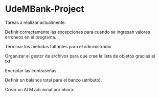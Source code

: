 # UdeMBank-Project

Tareas a realizar actualmente:

Definir correctamente las excepciones para cuando se ingresan valores erroneos en el programa.

Terminar los metodos faltantes para el administrador

Organizar el gestor de archivos para que cree la lista de objetos gracias al txt

Encriptar las contraseñas

Definir un balance total para el banco (atributo).

Crear un ATM adicional por ahora.

